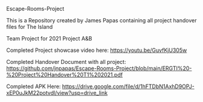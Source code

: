 Escape-Rooms-Project

This is a Repository created by James Papas containing all project handover files for The Island

Team Project for 2021 Project A&B

Completed Project showcase video here: https://youtu.be/GuvfKjU305w

Completed Handover Document with all project: https://github.com/jnpapas/Escape-Rooms-Project/blob/main/ERGTI%20-%20Project%20Handover%20T1%202021.pdf

Completed APK Here: https://drive.google.com/file/d/1hFTDbN1AxhD9OPJ-xEP0uJkM22potvdl/view?usp=drive_link
